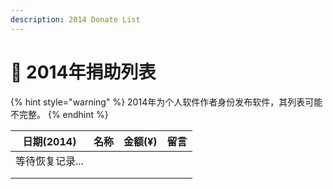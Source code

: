 ```yaml
---
description: 2014 Donate List
---
```


# 🐴 2014年捐助列表

{% hint style="warning" %}
2014年为个人软件作者身份发布软件，其列表可能不完整。
{% endhint %}

| 日期(2014)  | 名称 | 金额(¥) | 留言 |
| --------- | -- | ----- | -- |
| 等待恢复记录... |    |       |    |
|           |    |       |    |
|           |    |       |    |

